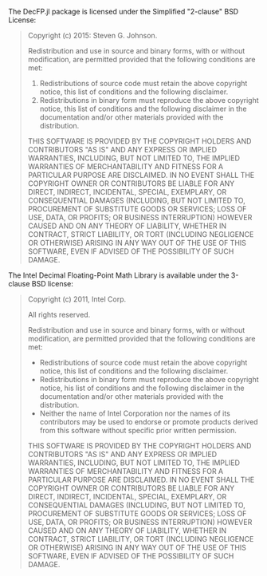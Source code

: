The DecFP.jl package is licensed under the Simplified "2-clause" BSD License:

> Copyright (c) 2015: Steven G. Johnson.
>
> Redistribution and use in source and binary forms, with or without
> modification, are permitted provided that the following conditions are
> met:
>
> 1. Redistributions of source code must retain the above copyright
>    notice, this list of conditions and the following disclaimer.
> 2. Redistributions in binary form must reproduce the above copyright
>    notice, this list of conditions and the following disclaimer in the
>    documentation and/or other materials provided with the distribution.
>
> THIS SOFTWARE IS PROVIDED BY THE COPYRIGHT HOLDERS AND CONTRIBUTORS
> "AS IS" AND ANY EXPRESS OR IMPLIED WARRANTIES, INCLUDING, BUT NOT
> LIMITED TO, THE IMPLIED WARRANTIES OF MERCHANTABILITY AND FITNESS FOR
> A PARTICULAR PURPOSE ARE DISCLAIMED. IN NO EVENT SHALL THE COPYRIGHT
> OWNER OR CONTRIBUTORS BE LIABLE FOR ANY DIRECT, INDIRECT, INCIDENTAL,
> SPECIAL, EXEMPLARY, OR CONSEQUENTIAL DAMAGES (INCLUDING, BUT NOT
> LIMITED TO, PROCUREMENT OF SUBSTITUTE GOODS OR SERVICES; LOSS OF USE,
> DATA, OR PROFITS; OR BUSINESS INTERRUPTION) HOWEVER CAUSED AND ON ANY
> THEORY OF LIABILITY, WHETHER IN CONTRACT, STRICT LIABILITY, OR TORT
> (INCLUDING NEGLIGENCE OR OTHERWISE) ARISING IN ANY WAY OUT OF THE USE
> OF THIS SOFTWARE, EVEN IF ADVISED OF THE POSSIBILITY OF SUCH DAMAGE.

The Intel Decimal Floating-Point Math Library is available under the
3-clause BSD license:

> Copyright (c) 2011, Intel Corp.
> 
> All rights reserved.
> 
> Redistribution and use in source and binary forms, with or without modification, 
> are permitted provided that the following conditions are met:
> 
>    * Redistributions of source code must retain the above copyright notice, this
>      list of conditions and the following disclaimer.
>    * Redistributions in binary form must reproduce the above copyright notice, 
>      his list of conditions and the following disclaimer in the documentation 
>      and/or other materials provided with the distribution.
>    * Neither the name of Intel Corporation nor the names of its contributors 
>      may be used to endorse or promote products derived from this software 
>      without specific prior written permission.
> 
> THIS SOFTWARE IS PROVIDED BY THE COPYRIGHT HOLDERS AND CONTRIBUTORS "AS IS" AND 
> ANY EXPRESS OR IMPLIED WARRANTIES, INCLUDING, BUT NOT LIMITED TO, THE IMPLIED 
> WARRANTIES OF MERCHANTABILITY AND FITNESS FOR A PARTICULAR PURPOSE ARE 
> DISCLAIMED. 
> IN NO EVENT SHALL THE COPYRIGHT OWNER OR CONTRIBUTORS BE LIABLE FOR ANY DIRECT, 
> INDIRECT, INCIDENTAL, SPECIAL, EXEMPLARY, OR CONSEQUENTIAL DAMAGES (INCLUDING, 
> BUT NOT LIMITED TO, PROCUREMENT OF SUBSTITUTE GOODS OR SERVICES; LOSS OF USE, 
> DATA, OR PROFITS; OR BUSINESS INTERRUPTION) HOWEVER CAUSED AND ON ANY THEORY OF 
> LIABILITY, WHETHER IN CONTRACT, STRICT LIABILITY, OR TORT (INCLUDING NEGLIGENCE 
> OR OTHERWISE) ARISING IN ANY WAY OUT OF THE USE OF THIS SOFTWARE, EVEN IF 
> ADVISED OF THE POSSIBILITY OF SUCH DAMAGE.
